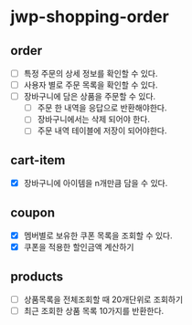 # jwp-shopping-order

## order

- [ ] 특정 주문의 상세 정보를 확인할 수 있다.
- [ ] 사용자 별로 주문 목록을 확인할 수 있다.
- [ ] 장바구니에 담은 상품을 주문할 수 있다.
    - [ ] 주문 한 내역을 응답으로 반환해야한다.
    - [ ] 장바구니에서는 삭제 되어야 한다.
    - [ ] 주문 내역 테이블에 저장이 되어야한다.

## cart-item

- [x] 장바구니에 아이템을 n개만큼 담을 수 있다.

## coupon

- [x] 멤버별로 보유한 쿠폰 목록을 조회할 수 있다.
- [x] 쿠폰을 적용한 할인금액 계산하기

## products

- [ ] 상품목록을 전체조회할 때 20개단위로 조회하기
- [ ] 최근 조회한 상품 목록 10가지를 반환한다.
